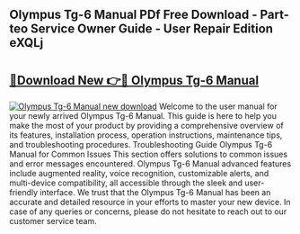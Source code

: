 ## Olympus Tg-6 Manual PDf Free Download - Part-teo Service Owner Guide - User Repair Edition eXQLj

# <h2><a href="http://cf18059.oget.top/?id=Olympus+Tg-6+Manual">🔗Download New 👉🔴 Olympus Tg-6 Manual</a></h2>

[![Olympus Tg-6 Manual new download](https://i.imgur.com/5g1atiW.png)](http://cf18059.oget.top/?id=Olympus+Tg-6+Manual)
Welcome to the user manual for your newly arrived Olympus Tg-6 Manual. This guide is here to help you make the most of your product by providing a comprehensive overview of its features, installation process, operation instructions, maintenance tips, and troubleshooting procedures. Troubleshooting Guide Olympus Tg-6 Manual for Common Issues This section offers solutions to common issues and error messages encountered. Olympus Tg-6 Manual advanced features include augmented reality, voice recognition, customizable alerts, and multi-device compatibility, all accessible through the sleek and user-friendly interface. We trust that the Olympus Tg-6 Manual has been an accurate and detailed resource in your efforts to master your new device. In case of any queries or concerns, please do not hesitate to reach out to our customer service team.
